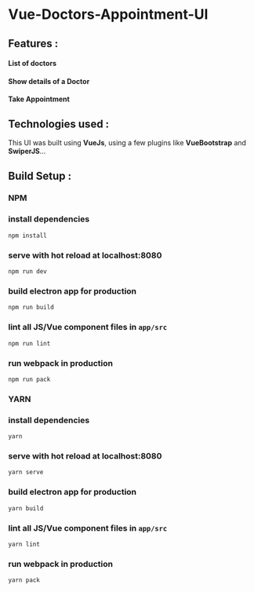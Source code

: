 # Vue-Doctors-Appointment-UI
## Features :

#### List of doctors

#### Show details of a Doctor

#### Take Appointment
## Technologies used :

This UI was built using **VueJs**, using a few plugins like **VueBootstrap** and **SwiperJS**...
## Build Setup :
### NPM
### install dependencies
`npm install`

### serve with hot reload at localhost:8080
`npm run dev`

### build electron app for production
`npm run build`


### lint all JS/Vue component files in `app/src`
`npm run lint`

### run webpack in production
`npm run pack`
### YARN
### install dependencies
`yarn`

### serve with hot reload at localhost:8080
`yarn serve`

### build electron app for production
`yarn build`


### lint all JS/Vue component files in `app/src`
`yarn lint`

### run webpack in production
`yarn pack`


